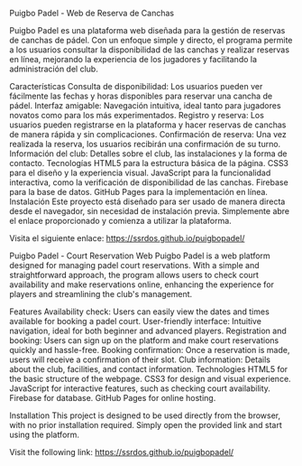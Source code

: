 Puigbo Padel - Web de Reserva de Canchas

Puigbo Padel es una plataforma web diseñada para la gestión de reservas de canchas de pádel. Con un enfoque simple y directo, el programa permite a los usuarios consultar la disponibilidad de las canchas y realizar reservas en línea, mejorando la experiencia de los jugadores y facilitando la administración del club.

Características
Consulta de disponibilidad: Los usuarios pueden ver fácilmente las fechas y horas disponibles para reservar una cancha de pádel.
Interfaz amigable: Navegación intuitiva, ideal tanto para jugadores novatos como para los más experimentados.
Registro y reserva: Los usuarios pueden registrarse en la plataforma y hacer reservas de canchas de manera rápida y sin complicaciones.
Confirmación de reserva: Una vez realizada la reserva, los usuarios recibirán una confirmación de su turno.
Información del club: Detalles sobre el club, las instalaciones y la forma de contacto.
Tecnologías
HTML5 para la estructura básica de la página.
CSS3 para el diseño y la experiencia visual.
JavaScript para la funcionalidad interactiva, como la verificación de disponibilidad de las canchas.
Firebase para la base de datos.
GitHub Pages para la implementación en línea.
Instalación
Este proyecto está diseñado para ser usado de manera directa desde el navegador, sin necesidad de instalación previa. Simplemente abre el enlace proporcionado y comienza a utilizar la plataforma.

Visita el siguiente enlace: https://ssrdos.github.io/puigbopadel/



Puigbo Padel - Court Reservation Web
Puigbo Padel is a web platform designed for managing padel court reservations. With a simple and straightforward approach, the program allows users to check court availability and make reservations online, enhancing the experience for players and streamlining the club's management.

Features
Availability check: Users can easily view the dates and times available for booking a padel court.
User-friendly interface: Intuitive navigation, ideal for both beginner and advanced players.
Registration and booking: Users can sign up on the platform and make court reservations quickly and hassle-free.
Booking confirmation: Once a reservation is made, users will receive a confirmation of their slot.
Club information: Details about the club, facilities, and contact information.
Technologies
HTML5 for the basic structure of the webpage.
CSS3 for design and visual experience.
JavaScript for interactive features, such as checking court availability.
Firebase for database.
GitHub Pages for online hosting.

Installation
This project is designed to be used directly from the browser, with no prior installation required. Simply open the provided link and start using the platform.

Visit the following link: https://ssrdos.github.io/puigbopadel/
